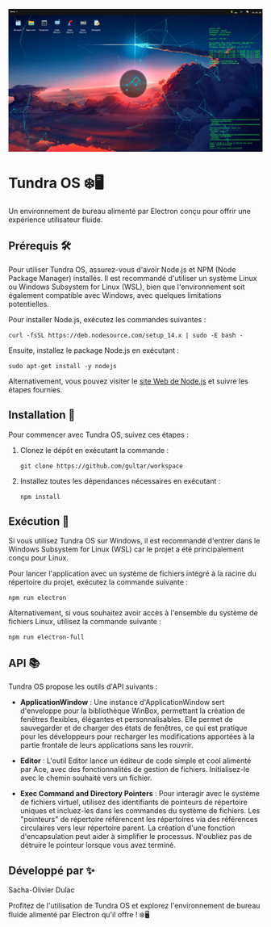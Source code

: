 ![tundraos](/static/images/tundraos.jpg)

# Tundra OS ❄️🖥️

Un environnement de bureau alimenté par Electron conçu pour offrir une expérience utilisateur fluide.

## Prérequis 🛠️

Pour utiliser Tundra OS, assurez-vous d'avoir Node.js et NPM (Node Package Manager) installés. Il est recommandé d'utiliser un système Linux ou Windows Subsystem for Linux (WSL), bien que l'environnement soit également compatible avec Windows, avec quelques limitations potentielles.

Pour installer Node.js, exécutez les commandes suivantes :

```
curl -fsSL https://deb.nodesource.com/setup_14.x | sudo -E bash -
```

Ensuite, installez le package Node.js en exécutant :

```
sudo apt-get install -y nodejs
```

Alternativement, vous pouvez visiter le [site Web de Node.js](https://nodejs.org/en/) et suivre les étapes fournies.

## Installation 🚀

Pour commencer avec Tundra OS, suivez ces étapes :

1. Clonez le dépôt en exécutant la commande :

   ```
   git clone https://github.com/gultar/workspace
   ```

2. Installez toutes les dépendances nécessaires en exécutant :

   ```
   npm install
   ```

## Exécution 🏃

Si vous utilisez Tundra OS sur Windows, il est recommandé d'entrer dans le Windows Subsystem for Linux (WSL) car le projet a été principalement conçu pour Linux.

Pour lancer l'application avec un système de fichiers intégré à la racine du répertoire du projet, exécutez la commande suivante :

```
npm run electron
```

Alternativement, si vous souhaitez avoir accès à l'ensemble du système de fichiers Linux, utilisez la commande suivante :

```
npm run electron-full
```

## API 📚

Tundra OS propose les outils d'API suivants :

- **ApplicationWindow** : Une instance d'ApplicationWindow sert d'enveloppe pour la bibliothèque WinBox, permettant la création de fenêtres flexibles, élégantes et personnalisables. Elle permet de sauvegarder et de charger des états de fenêtres, ce qui est pratique pour les développeurs pour recharger les modifications apportées à la partie frontale de leurs applications sans les rouvrir.

- **Editor** : L'outil Editor lance un éditeur de code simple et cool alimenté par Ace, avec des fonctionnalités de gestion de fichiers. Initialisez-le avec le chemin souhaité vers un fichier.

- **Exec Command and Directory Pointers** : Pour interagir avec le système de fichiers virtuel, utilisez des identifiants de pointeurs de répertoire uniques et incluez-les dans les commandes du système de fichiers. Les "pointeurs" de répertoire référencent les répertoires via des références circulaires vers leur répertoire parent. La création d'une fonction d'encapsulation peut aider à simplifier le processus. N'oubliez pas de détruire le pointeur lorsque vous avez terminé.

## Développé par ✨

Sacha-Olivier Dulac

Profitez de l'utilisation de Tundra OS et explorez l'environnement de bureau fluide alimenté par Electron qu'il offre ! ❄️🖥️
